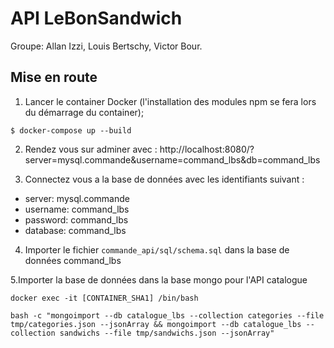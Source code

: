# API LeBonSandwich

Groupe: Allan Izzi, Louis Bertschy, Victor Bour.

## Mise en route

1. Lancer le container Docker (l'installation des modules npm se fera lors du démarrage du container);
```
$ docker-compose up --build
```

2. Rendez vous sur adminer avec :
http://localhost:8080/?server=mysql.commande&username=command_lbs&db=command_lbs

3. Connectez vous a la base de données avec les identifiants suivant :
- server: mysql.commande
- username: command_lbs
- password: command_lbs
- database: command_lbs

4. Importer le fichier `commande_api/sql/schema.sql` dans la base de données command_lbs

5.Importer la base de données dans la base mongo pour l'API catalogue

```
docker exec -it [CONTAINER_SHA1] /bin/bash

bash -c "mongoimport --db catalogue_lbs --collection categories --file tmp/categories.json --jsonArray && mongoimport --db catalogue_lbs --collection sandwichs --file tmp/sandwichs.json --jsonArray"
```
